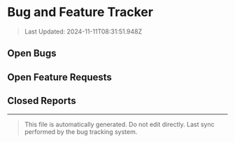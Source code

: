 # Bug and Feature Tracker

> Last Updated: 2024-11-11T08:31:51.948Z

## Open Bugs


## Open Feature Requests


## Closed Reports


---
> This file is automatically generated. Do not edit directly.
> Last sync performed by the bug tracking system.
